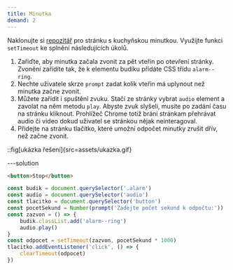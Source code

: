 ```yaml
---
title: Minutka
demand: 2
---
```


Naklonujte si [repozitář](https://github.com/Czechitas-podklady-WEB/minutka-zadani) pro stránku s kuchyňskou minutkou. Využijte funkci `setTimeout` ke splnění následujících úkolů.

1. Zařiďte, aby minutka začala zvonit za pět vteřin po otevření stránky. Zvonění zařídíte tak, že k elementu budíku přídáte CSS třídu `alarm--ring`.
1. Nechte uživatele skrze `prompt` zadat kolik vteřin má uplynout než minutka začne zvonit.
1. Můžete zařídit i spuštění zvuku. Stačí ze stránky vybrat `audio` element a zavolat na něm metodu `play`. Abyste zvuk slyšeli, musíte po zadání času na stránku kliknout. Prohlížeč Chrome totiž brání stránkam přehrávat audio či video dokud uživatel se stránkou nějak neinteragoval.
1. Přidejte na stránku tlačítko, které umožní odpočet minutky zrušit dřív, než začne zvonit.

::fig[ukázka řešení]{src=assets/ukazka.gif}

---solution

```html
<button>Stop</button>
```

```js
const budik = document.querySelector('.alarm')
const audio = document.querySelector('audio')
const tlacitko = document.querySelector('button')
const pocetSekund = Number(prompt('Zadejte počet sekund k odpočtu:'))
const zazvon = () => {
	budik.classList.add('alarm--ring')
	audio.play()
}
const odpocet = setTimeout(zazvon, pocetSekund * 1000)
tlacitko.addEventListener('click', () => {
	clearTimeout(odpocet)
})
```
